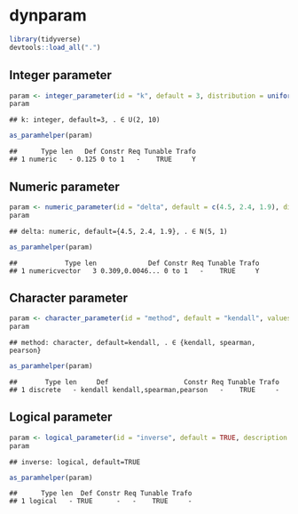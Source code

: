 
<!-- README.md is generated from README.Rmd. Please edit that file -->

# dynparam

``` r
library(tidyverse)
devtools::load_all(".")
```

## Integer parameter

``` r
param <- integer_parameter(id = "k", default = 3, distribution = uniform(2, 10), description = "Number of clusters")
param
```

    ## k: integer, default=3, . ∈ U(2, 10)

``` r
as_paramhelper(param)
```

    ##      Type len   Def Constr Req Tunable Trafo
    ## 1 numeric   - 0.125 0 to 1   -    TRUE     Y

## Numeric parameter

``` r
param <- numeric_parameter(id = "delta", default = c(4.5, 2.4, 1.9), distribution = normal(5, 1), description = "Multiplying factors", length = 3)
param
```

    ## delta: numeric, default={4.5, 2.4, 1.9}, . ∈ N(5, 1)

``` r
as_paramhelper(param)
```

    ##            Type len             Def Constr Req Tunable Trafo
    ## 1 numericvector   3 0.309,0.0046... 0 to 1   -    TRUE     Y

## Character parameter

``` r
param <- character_parameter(id = "method", default = "kendall", values = set("kendall", "spearman", "pearson"), description = "Correlation method")
param
```

    ## method: character, default=kendall, . ∈ {kendall, spearman, pearson}

``` r
as_paramhelper(param)
```

    ##       Type len     Def                   Constr Req Tunable Trafo
    ## 1 discrete   - kendall kendall,spearman,pearson   -    TRUE     -

## Logical parameter

``` r
param <- logical_parameter(id = "inverse", default = TRUE, description = "Inversion parameter")
param
```

    ## inverse: logical, default=TRUE

``` r
as_paramhelper(param)
```

    ##      Type len  Def Constr Req Tunable Trafo
    ## 1 logical   - TRUE      -   -    TRUE     -
